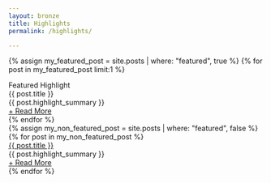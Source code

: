 ```yaml
---
layout: bronze
title: Highlights
permalink: /highlights/

---
```

{% assign my_featured_post = site.posts | where: "featured", true %}
{% for post in my_featured_post limit:1 %}
<div class="highlights_group discover_overlay" style="background-image: url('{{ post.cover }}');">
    <div class="discover_grid">
        <div class="highlights_meta">
            <div class="highlights_top">
                <div class="frow justify-end">
                    <div class="featured">
                        Featured Highlight
                    </div>
                </div>
            </div>
            <div class="highlights_bottom">
                <div class="frow justify-start">
                    <div>
                        <div class="featured_title">
                            {{ post.title }}
                        </div>
                        <div class="featured_summary">
                            {{ post.highlight_summary }}
                        </div>
                        <a class="brand_cta_v2" href="{{ post.url }}"><div class="featured_cta">
                            + Read More
                        </div></a>
                    </div>
                </div>
            </div>
        </div>
    </div>
</div>
{% endfor %}

<section class="textured_bg">
    <div class="discover_grid">
        <div class="highlights_items_meta">
            <div class="frow justify-between">
                {% assign my_non_featured_post = site.posts | where: "featured", false %}
                {% for post in my_non_featured_post %}
                <div class="highlights_item js_discover_reveal">
                    <div class="highlights_item_title">
                        <a href="{{ post.url }}">{{ post.title }}</a>
                    </div>
                    <div class="highlights_item_summary">
                        {{ post.highlight_summary }}
                    </div>
                    <a class="brand_cta_v2" href="{{ post.url }}"><div class="highlights_cta">
                        + Read More
                    </div></a>
                </div>
                {% endfor %}
            </div>
        </div>
    </div>
</section>
